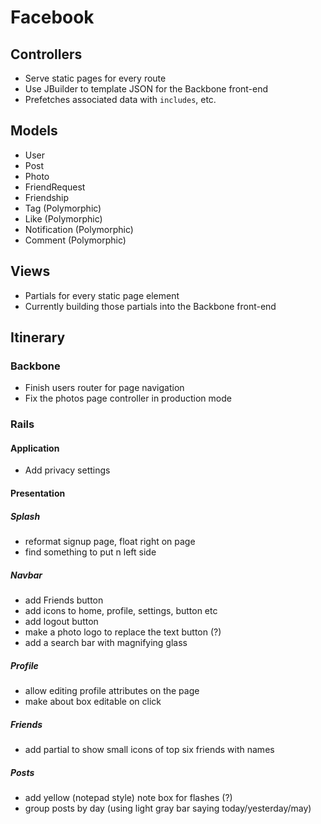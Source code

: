 # Facebook 

## Controllers
 * Serve static pages for every route
 * Use JBuilder to template JSON for the Backbone front-end
 * Prefetches associated data with `includes`, etc.

## Models
 * User
 * Post
 * Photo
 * FriendRequest
 * Friendship
 * Tag (Polymorphic)
 * Like (Polymorphic)
 * Notification (Polymorphic)
 * Comment (Polymorphic)

## Views
 * Partials for every static page element
 * Currently building those partials into the Backbone front-end


## Itinerary

### Backbone
  * Finish users router for page navigation
  * Fix the photos page controller in production mode

### Rails

#### Application
  * Add privacy settings

#### Presentation

##### Splash
  * reformat signup page, float right on page
  * find something to put n left side

##### Navbar
  * add Friends button
  * add icons to home, profile, settings, button etc
  * add logout button
  * make a photo logo to replace the text button (?)
  * add a search bar with magnifying glass

##### Profile
  * allow editing profile attributes on the page
  * make about box editable on click

##### Friends
  * add partial to show small icons of top six friends with names

##### Posts
  * add yellow (notepad style) note box for flashes (?)
  * group posts by day (using light gray bar saying today/yesterday/may)

